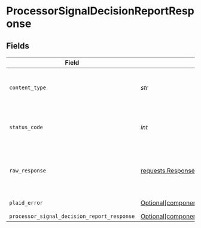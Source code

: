 # ProcessorSignalDecisionReportResponse


## Fields

| Field                                                                                                                          | Type                                                                                                                           | Required                                                                                                                       | Description                                                                                                                    |
| ------------------------------------------------------------------------------------------------------------------------------ | ------------------------------------------------------------------------------------------------------------------------------ | ------------------------------------------------------------------------------------------------------------------------------ | ------------------------------------------------------------------------------------------------------------------------------ |
| `content_type`                                                                                                                 | *str*                                                                                                                          | :heavy_check_mark:                                                                                                             | HTTP response content type for this operation                                                                                  |
| `status_code`                                                                                                                  | *int*                                                                                                                          | :heavy_check_mark:                                                                                                             | HTTP response status code for this operation                                                                                   |
| `raw_response`                                                                                                                 | [requests.Response](https://requests.readthedocs.io/en/latest/api/#requests.Response)                                          | :heavy_check_mark:                                                                                                             | Raw HTTP response; suitable for custom response parsing                                                                        |
| `plaid_error`                                                                                                                  | [Optional[components.PlaidError]](../../models/components/plaiderror.md)                                                       | :heavy_minus_sign:                                                                                                             | Error response.                                                                                                                |
| `processor_signal_decision_report_response`                                                                                    | [Optional[components.ProcessorSignalDecisionReportResponse]](../../models/components/processorsignaldecisionreportresponse.md) | :heavy_minus_sign:                                                                                                             | OK                                                                                                                             |